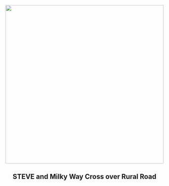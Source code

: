 
<p align="center"><img src="https://apod.nasa.gov/apod/image/2309/SteveMw_Clarke_960.jpg" width="500" height="500"></p>
<h2 align="center"> STEVE and Milky Way Cross over Rural Road </h2>

